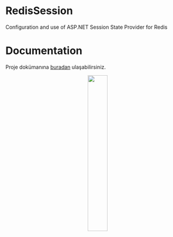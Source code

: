 # RedisSession
Configuration and use of ASP.NET Session State Provider for Redis

# Documentation
Proje dokümanına <a href="https://www.kodmatik.com/asp-net-session-state-provider-with-redis-cache/">buradan</a> ulaşabilirsiniz.

<p align="center" width="100%">
    <img width="33%" src="https://profile-counter.glitch.me/muratbekler/count.svg"> 
</p>
